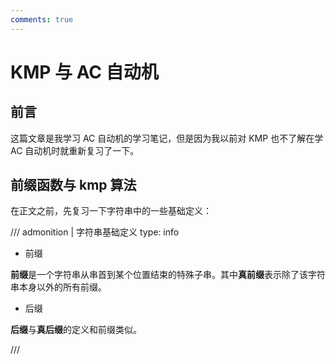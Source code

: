 ```yaml
---
comments: true
---
```


# KMP 与 AC 自动机

## 前言

这篇文章是我学习 AC 自动机的学习笔记，但是因为我以前对 KMP 也不了解在学 AC 自动机时就重新复习了一下。

## 前缀函数与 kmp 算法

在正文之前，先复习一下字符串中的一些基础定义：

/// admonition | 字符串基础定义
    type: info
- 前缀

**前缀**是一个字符串从串首到某个位置结束的特殊子串。其中**真前缀**表示除了该字符串本身以外的所有前缀。

- 后缀

**后缀**与**真后缀**的定义和前缀类似。

///